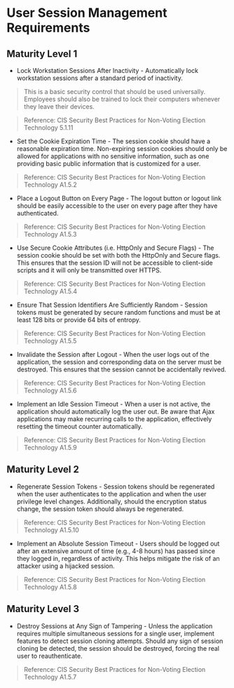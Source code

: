 # User Session Management Requirements

## Maturity Level 1 
- Lock Workstation Sessions After Inactivity - Automatically lock workstation sessions after a standard period of inactivity.
>This is a basic security control that should be used universally. Employees should also be trained to lock their computers whenever they leave their devices.

>Reference: CIS Security Best Practices for Non-Voting Election Technology 5.1.11
- Set the Cookie Expiration Time - The session cookie should have a reasonable expiration time. Non-expiring session cookies should only be allowed for applications with no sensitive information, such as one providing basic public information that is customized for a user.
>

>Reference: CIS Security Best Practices for Non-Voting Election Technology A1.5.2
- Place a Logout Button on Every Page - The logout button or logout link should be easily accessible to the user on every page after they have authenticated.
>

>Reference: CIS Security Best Practices for Non-Voting Election Technology A1.5.3
- Use Secure Cookie Attributes (i.e. HttpOnly and Secure Flags) - The session cookie should be set with both the HttpOnly and Secure flags. This ensures that the session ID will not be accessible to client-side scripts and it will only be transmitted over HTTPS.
>

>Reference: CIS Security Best Practices for Non-Voting Election Technology A1.5.4
- Ensure That Session Identifiers Are Sufficiently Random - Session tokens must be generated by secure random functions and must be at least 128 bits or provide 64 bits of entropy.
>

>Reference: CIS Security Best Practices for Non-Voting Election Technology A1.5.5
- Invalidate the Session after Logout - When the user logs out of the application, the session and corresponding data on the server must be destroyed. This ensures that the session cannot be accidentally revived.
>

>Reference: CIS Security Best Practices for Non-Voting Election Technology A1.5.6
- Implement an Idle Session Timeout - When a user is not active, the application should automatically log the user out. Be aware that Ajax applications may make recurring calls to the application, effectively resetting the timeout counter automatically.
>

>Reference: CIS Security Best Practices for Non-Voting Election Technology A1.5.9

## Maturity Level 2 
- Regenerate Session Tokens - Session tokens should be regenerated when the user authenticates to the application and when the user privilege level changes. Additionally, should the encryption status change, the session token should always be regenerated.
>

>Reference: CIS Security Best Practices for Non-Voting Election Technology A1.5.10
- Implement an Absolute Session Timeout - Users should be logged out after an extensive amount of time (e.g., 4-8 hours) has passed since they logged in, regardless of activity. This helps mitigate the risk of an attacker using a hijacked session.
>

>Reference: CIS Security Best Practices for Non-Voting Election Technology A1.5.8

## Maturity Level 3
- Destroy Sessions at Any Sign of Tampering - Unless the application requires multiple simultaneous sessions for a single user, implement features to detect session cloning attempts. Should any sign of session cloning be detected, the session should be destroyed, forcing the real user to reauthenticate.
>

>Reference: CIS Security Best Practices for Non-Voting Election Technology A1.5.7
